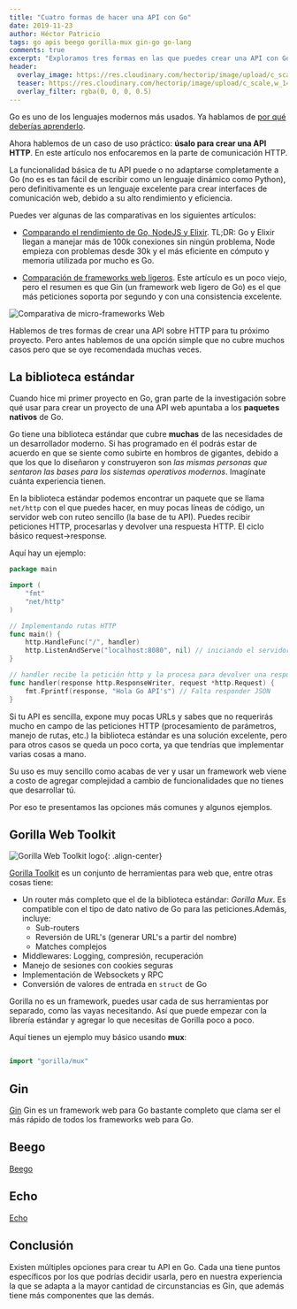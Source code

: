 ```yaml
---
title: "Cuatro formas de hacer una API con Go"
date: 2019-11-23
author: Héctor Patricio
tags: go apis beego gorilla-mux gin-go go-lang
comments: true
excerpt: "Exploramos tres formas en las que puedes crear una API con Go el lenguaje enfocado en la eficiencia de los programas permitiendo productividad para los programadores"
header:
  overlay_image: https://res.cloudinary.com/hectorip/image/upload/c_scale,w_1440/v1576986565/clint-adair-BW0vK-FA3eg-unsplash_iamab8.jpg
  teaser: https://res.cloudinary.com/hectorip/image/upload/c_scale,w_1440/v1576986565/clint-adair-BW0vK-FA3eg-unsplash_iamab8.jpg
  overlay_filter: rgba(0, 0, 0, 0.5)
---
```


Go es uno de los lenguajes modernos más usados. Ya hablamos de [por qué deberías aprenderlo](/2019/09/01/por-que-deberias-aprender-go.html).

Ahora hablemos de un caso de uso práctico: **úsalo para crear una API HTTP**. En este artículo nos enfocaremos en la parte de comunicación HTTP.

La funcionalidad básica de tu API puede o no adaptarse completamente a Go (no es es tan fácil de escribir como un lenguaje dinámico como Python), pero definitivamente es un lenguaje excelente para crear interfaces de comunicación web, debido a su alto rendimiento y eficiencia.

Puedes ver algunas de las comparativas en los siguientes artículos:

- [Comparando el rendimiento de Go, NodeJS y Elixir](https://stressgrid.com/blog/benchmarking_go_vs_node_vs_elixir/). TL;DR: Go y Elixir llegan a manejar más de 100k conexiones sin ningún problema, Node empieza con problemas desde 30k y el más eficiente en cómputo y memoria utilizada por mucho es Go.

- [Comparación de frameworks web ligeros](https://github.com/mroth/phoenix-showdown). Este artículo es un poco viejo, pero el resumen es que Gin (un framework web ligero de Go) es el que más peticiones soporta por segundo y con una consistencia excelente.

![Comparativa de micro-frameworks Web](https://res.cloudinary.com/hectorip/image/upload/v1574629781/Screenshot_2019-11-24_15.09.25_ozqwcu.png)

Hablemos de tres formas de crear una API sobre HTTP para tu próximo proyecto. Pero antes hablemos de una opción simple que no cubre muchos casos pero que se oye recomendada muchas veces.

## La biblioteca estándar

Cuando hice mi primer proyecto en Go, gran parte de la investigación sobre qué usar para crear un proyecto de una API web apuntaba a los **paquetes nativos** de Go.

Go tiene una biblioteca estándar que cubre **muchas** de las necesidades de un desarrollador moderno. Si has programado en él podrás estar de acuerdo en que se siente como subirte en hombros de gigantes, debido a que los que lo diseñaron y construyeron son _las mismas personas que sentaron las bases para los sistemas operativos modernos_. Imagínate cuánta experiencia tienen.

En la biblioteca estándar podemos encontrar un paquete que se llama `net/http` con el que puedes hacer, en muy pocas líneas de código, un servidor web con ruteo sencillo (la base de tu API). Puedes recibir peticiones HTTP, procesarlas y devolver una respuesta HTTP. El ciclo básico request->response.

Aquí hay un ejemplo:

```go
package main

import (
	"fmt"
	"net/http"
)

// Implementando rutas HTTP
func main() {
	http.HandleFunc("/", handler)
	http.ListenAndServe("localhost:8080", nil) // iniciando el servidor
}

// handler recibe la petición http y la procesa para devolver una respuesta http
func handler(response http.ResponseWriter, request *http.Request) {
	fmt.Fprintf(response, "Hola Go API's") // Falta responder JSON
}
```

Si tu API es sencilla, expone muy pocas URLs y sabes que no requerirás mucho en campo de las peticiones HTTP (procesamiento de parámetros, manejo de rutas, etc.) la biblioteca estándar es una solución excelente, pero para otros casos se queda un poco corta, ya que tendrías que implementar varias cosas a mano.

Su uso es muy sencillo como acabas de ver y usar un framework web viene a costo de agregar complejidad a cambio de funcionalidades que no tienes que desarrollar tú.

Por eso te presentamos las opciones más comunes y algunos ejemplos.

## Gorilla Web Toolkit

![Gorilla Web Toolkit logo](https://avatars2.githubusercontent.com/u/489566?s=200&v=4){: .align-center}

[Gorilla Toolkit](https://www.gorillatoolkit.org/) es un conjunto de herramientas para web que, entre otras cosas tiene:

- Un router más completo que el de la biblioteca estándar: *Gorilla Mux*. Es compatible con el tipo de dato nativo de Go para las peticiones.Además, incluye:
  - Sub-routers
  - Reversión de URL's (generar URL's a partir del nombre)
  - Matches complejos
- Middlewares: Logging, compresión, recuperación
- Manejo de sesiones con cookies seguras
- Implementación de Websockets y RPC
- Conversión de valores de entrada en `struct` de Go

Gorilla no es un framework, puedes usar cada de sus herramientas por separado, como las vayas necesitando. Así que puede empezar con la librería estándar y agregar lo que necesitas de Gorilla poco a poco.

Aquí tienes un ejemplo muy básico usando **mux**:

```go

import "gorilla/mux"


```

## Gin 

[Gin](https://github.com/gin-gonic/gin)
Gin es un framework web para Go bastante completo que clama ser el más rápido de todos los frameworks web para Go.

## Beego

[Beego](https://beego.me/)


## Echo

[Echo](https://echo.labstack.com/)


## Conclusión

Existen múltiples opciones para crear tu API en Go. Cada una tiene puntos específicos por los que podrías decidir usarla, pero en nuestra experiencia la que se adapta a la mayor cantidad de circunstancias es Gin, que además tiene más componentes que las demás.
